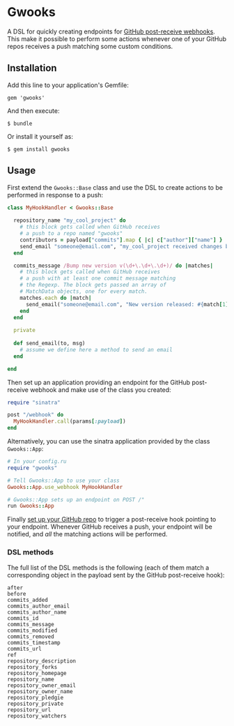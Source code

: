 # Gwooks

A DSL for quickly creating endpoints for [GitHub post-receive webhooks](https://help.github.com/articles/post-receive-hooks).
This make it possible to perform some actions whenever one of your GitHub repos receives a push matching some custom conditions.

## Installation

Add this line to your application's Gemfile:

    gem 'gwooks'

And then execute:

    $ bundle

Or install it yourself as:

    $ gem install gwooks

## Usage

First extend the `Gwooks::Base` class and use the DSL to create actions to be performed in response to a push:

```ruby
class MyHookHandler < Gwooks::Base
  
  repository_name "my_cool_project" do
    # this block gets called when GitHub receives
    # a push to a repo named "gwooks"
    contributors = payload["commits"].map { |c| c["author"]["name"] }
    send_email "someone@email.com", "my_cool_project received changes by: #{ contributors.join(', ') }"
  end

  commits_message /Bump new version v(\d+\.\d+\.\d+)/ do |matches|
    # this block gets called when GitHub receives
    # a push with at least one commit message matching
    # the Regexp. The block gets passed an array of
    # MatchData objects, one for every match.
    matches.each do |match|
      send_email("someone@email.com", "New version released: #{match[1]}")
    end
  end
  
  private
  
  def send_email(to, msg)
    # assume we define here a method to send an email
  end

end
```

Then set up an application providing an endpoint for the GitHub post-receive webhook and make use of the class you created:

```ruby
require "sinatra"

post "/webhook" do
  MyHookHandler.call(params[:payload])
end
```

Alternatively, you can use the sinatra application provided by the class `Gwooks::App`:

```ruby
# In your config.ru
require "gwooks"

# Tell Gwooks::App to use your class
Gwooks::App.use_webhook MyHookHandler

# Gwooks::App sets up an endpoint on POST /"
run Gwooks::App
```

Finally [set up your GitHub repo](https://help.github.com/articles/post-receive-hooks) to trigger a post-receive hook pointing to your endpoint.
Whenever GitHub receives a push, your endpoint will be notified, and _all_ the matching actions will be performed.

### DSL methods

The full list of the DSL methods is the following (each of them match a corresponding object in the payload sent by the GitHub post-receive hook):
```
after
before
commits_added
commits_author_email
commits_author_name
commits_id
commits_message
commits_modified
commits_removed
commits_timestamp
commits_url
ref
repository_description
repository_forks
repository_homepage
repository_name
repository_owner_email
repository_owner_name
repository_pledgie
repository_private
repository_url
repository_watchers
```
